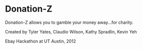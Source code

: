 Donation-Z
==========

Donation-Z allows you to gamble your money away...for charity.

Created by Tyler Yates, Claudio Wilson, Kathy Spradlin, Kevin Yeh

Ebay Hackathon at UT Austin, 2012
